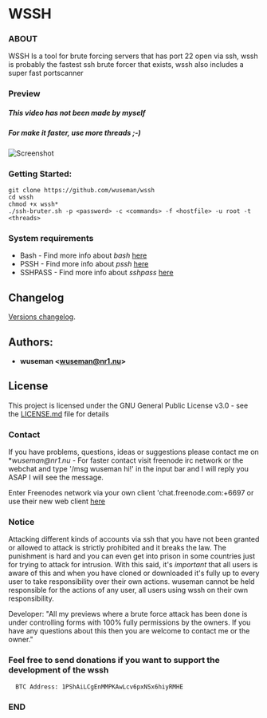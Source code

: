 # WSSH

### ABOUT

WSSH Is a tool for brute forcing servers that has port 22 open via ssh, wssh is probably the fastest ssh brute forcer that exists, wssh also includes a super fast portscanner 

### Preview
##### This video has not been made by myself
##### For make it faster, use more threads ;-)

![Screenshot](.preview/WSSH.gif)

### Getting Started:

    git clone https://github.com/wuseman/wssh
    cd wssh
    chmod +x wssh*
    ./ssh-bruter.sh -p <password> -c <commands> -f <hostfile> -u root -t <threads>
    
### System requirements

- Bash     - Find more info about _bash_ [here](https://www.gnu.org/software/bash/)
- PSSH     - Find more info about _pssh_ [here](http://code.google.com/p/parallel-ssh/)
- SSHPASS  - Find more info about _sshpass_ [here](https://sourceforge.net/projects/sshpass/)

## Changelog

[Versions changelog](CHANGELOG.md).

## Authors: 

* **wuseman <wuseman@nr1.nu\>** 

## License

This project is licensed under the GNU General Public License v3.0 - see the [LICENSE.md](LICENSE.md) file for details

### Contact

  If you have problems, questions, ideas or suggestions please contact me on *_wuseman@nr1.nu_  - For faster contact visit freenode irc network or the webchat and type '/msg wuseman hi!' in the input bar and I will reply you ASAP I will see the message.
  
  Enter Freenodes network via your own client 'chat.freenode.com:+6697 or use their new web client [here](https://webchat.freenode.net/)

### Notice

Attacking different kinds of accounts via ssh that you have not been granted or allowed to attack is strictly prohibited and it breaks the law. The punishment is hard and you can even get into prison in some countries just for trying to attack for intrusion. With this said, it's *important* that all users is aware of this and when you have cloned or downloaded it's fully up to every user to take responsibility over their own actions. wuseman cannot be held responsible for the actions of any user, all users using wssh on their own responsibility. 

Developer: "All my previews where a brute force attack has been done is under controlling forms with 100% fully permissions by the owners. If you have any questions about this then you are welcome to contact me or the owner."

### Feel free to send donations if you want to support the development of the wssh

      BTC Address: 1PShAiLCgEnMMPKAwLcv6pxNSx6hiyRMHE

### END


